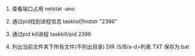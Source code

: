 1. 查看端口占用 
   netstat -ano

2. 通过pid找到进程信息
   tasklist|findstr "2396"

3. 通过pid kill进程
    taskkill/pid 2396

4. 列出当前文件夹下所有文件(不列出目录)
   DIR /S/B/a-d>列表.TXT
   保存为.bat
    
